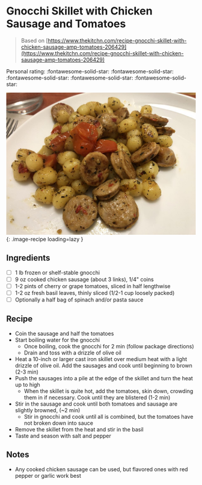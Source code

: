 # Gnocchi Skillet with Chicken Sausage and Tomatoes

> Based on [https://www.thekitchn.com/recipe-gnocchi-skillet-with-chicken-sausage-amp-tomatoes-206429](https://www.thekitchn.com/recipe-gnocchi-skillet-with-chicken-sausage-amp-tomatoes-206429)

<!-- {cts} rating=5; (User can specify rating on scale of 1-5) -->

Personal rating: :fontawesome-solid-star: :fontawesome-solid-star: :fontawesome-solid-star: :fontawesome-solid-star: :fontawesome-solid-star:

<!-- {cte} -->

<!-- {cts} name_image=gnocchi_skillet_with_chicken_sausage_and_tomatoes.jpeg; (User can specify image name) -->

![gnocchi_skillet_with_chicken_sausage_and_tomatoes.jpeg](./gnocchi_skillet_with_chicken_sausage_and_tomatoes.jpeg){: .image-recipe loading=lazy }

<!-- {cte} -->

## Ingredients

- [ ] 1 lb frozen or shelf-stable gnocchi
- [ ] 9 oz cooked chicken sausage (about 3 links), 1/4" coins
- [ ] 1-2 pints of cherry or grape tomatoes, sliced in half lengthwise
- [ ] 1-2 oz fresh basil leaves, thinly sliced (1/2-1 cup loosely packed)
- [ ] Optionally a half bag of spinach and/or pasta sauce

## Recipe

- Coin the sausage and half the tomatoes
- Start boiling water for the gnocchi
    - Once boiling, cook the gnocchi for 2 min (follow package directions)
    - Drain and toss with a drizzle of olive oil
- Heat a 10-inch or larger cast iron skillet over medium heat with a light drizzle of olive oil. Add the sausages and cook until beginning to brown (2-3 min)
- Push the sausages into a pile at the edge of the skillet and turn the heat up to high
    - When the skillet is quite hot, add the tomatoes, skin down, crowding them in if necessary. Cook until they are blistered (1-2 min)
- Stir in the sausage and cook until both tomatoes and sausage are slightly browned, (~2 min)
    - Stir in gnocchi and cook until all is combined, but the tomatoes have not broken down into sauce
- Remove the skillet from the heat and stir in the basil
- Taste and season with salt and pepper

## Notes

- Any cooked chicken sausage can be used, but flavored ones with red pepper or garlic work best
